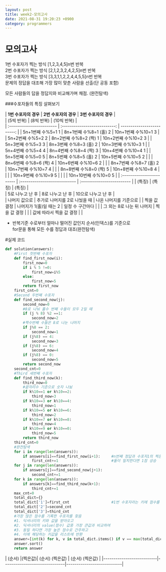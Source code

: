 ```yaml
---
layout: post
title: week2-모의고사
date: 2021-08-31 19:20:23 +0900
category: programmers
---
```

# 모의고사  



1번 수포자가 찍는 방식 [1,2,3,4,5]n번 반복  
2번 수포자가 찍는 방식 [2,1,2,3,2,4,2,5]n번 반복  
3번 수포자가 찍는 방식 [3,3,1,1,2,2,4,4,5,5]n번 반복  
문제의 정답을 대조해 가장 많이 맞춘 사람을 선출(단 공동 포함)  



모든 사람들의 답을 정답지와 비교해가며 채점. (완전탐색)  



###수포자들의 특징 살펴보기  

|   **1번 수포자의 경우**   |     **2번 수포자의 경우**     |    **3번 수포자의 경우**   |   
|        (5씩 반복)         |          (8씩 반복)           |         (10씩 반복)        |   
| :------------------------ | :---------------------------: | -------------------------: |
| 5n+1번째 수%5=1     1     | 8n+1번째 수%8=1 (홀)    2     | 10n+1번째 수%10=1    3     |
| 5n+2번째 수%5=2     2     | 8n+2번째 수%8=2 (짝)    1     | 10n+2번째 수%10=2    3     |
| 5n+3번째 수%5=3     3     | 8n+3번째 수%8=3 (홀)    2     | 10n+3번째 수%10=3    1     | 
| 5n+4번째 수%5=4     4     | 8n+4번째 수%8=4 (짝)    3     | 10n+4번째 수%10=4    1     |
| 5n+5번째 수%5=0     5     | 8n+5번째 수%8=5 (홀)    2     | 10n+5번째 수%10=5    2     |
|                           | 8n+6번째 수%8=6 (짝)    4     | 10n+6번째 수%10=6    2     |
|                           | 8n+7번째 수%8=7 (홀)    2     | 10n+7번째 수%10=7    4     |
|                           | 8n+8번째 수%8=0 (짝)    5     | 10n+8번째 수%10=8    4     |
|                           |                               | 10n+9번째 수%10=9    5     |
|                           |                               | 10n+10번째 수%10=0   5     |
| :------------------------ | :---------------------------- | :------------------------- |
| (특징)                    | (특징)                        | (특징)                     |    
| 5로 나누고 난 후          | 8로 나누고 난 후              | 10으로 나누고 난 후        |  
| 나머지 값으로             | 추가로 나머지를 2로 나눴을 때 | 나온 나머지를 기준으로     |
| 찍을 값 결정              | 나머지가 1(홀)일 때는 2       | 일정 수 구간마다           |
|                           | 그 외는 8로 나눈 뒤 나머지    | 찍을 값 결정               |
|                           | 값에 따라서 찍을 값 결정      |                            |  



- 반복기준 수로부터 얼마나 떨어진 값인지 순서(인덱스)를 기준으로  
  for문을 통해 모든 수를 정답과 대조(완전탐색)  

#실제 코드  
```python
def solution(answers):
    #First 첫번째 수포자
    def find_first_now(i):
        first_now=0
        if i % 5 !=0:
            first_now=i%5
        else:
            first_now=5
        return first_now
    first_cnt=0
    #Second 두번째 수포자
    def find_second_now(j):
        second_now=0
        #8로 나눠 홀수 번째 수들이 모두 2일 때
        if (j % 8) %2 ==1:
            second_now=2
        #짝수번째 수들은 8로 나눈 나머지
        if j%8 == 2:
            second_now=1        
        if (j%8) == 4:
            second_now=3                
        if (j%8) == 6:
            second_now=4               
        if (j%8) == 0:
            second_now=5               
        return second_now
    second_cnt=0
    #Third 세번째 수포자
    def find_third_now(k):
        third_now=0
        #끝자리수 기준으로 숫자 나뉨
        if k%10==1 or k%10==2:
            third_now=3
        if k%10==3 or k%10==4:
            third_now=1
        if k%10==5 or k%10==6:
            third_now=2
        if k%10==7 or k%10==8:
            third_now=4
        if k%10==9 or k%10==0:
            third_now=5
        return third_now
    third_cnt=0
    #완전탐색
    for i in range(len(answers)):
        if answers[i]==find_first_now(i+1):     #n번째 정답과 수포자1의 찍은 답 비교   
            first_cnt+=1                        #둘이 일치한다면 1점 상승  
    for j in range(len(answers)):
        if answers[j]==find_second_now(j+1):
            second_cnt+=1
    for k in range(len(answers)):        
        if answers[k]==find_third_now(k+1):
            third_cnt+=1
    max_cnt=0
    total_dict={}
    total_dict['1']=first_cnt                   #1번 수포자라는 키에 점수를 value로 할당
    total_dict['2']=second_cnt
    total_dict['3']=third_cnt
    #가장 많은 점수를 기록한 수포자를 찾음
    #1. 딕셔너리의 키와 값을 받아오고   
    #2. 딕셔너리의 value(점수) 값중 가장 큰값과 비교하여
    #3. 동일 하다면 가장 높은 점수로 간주하고 
    #4. 이에 해당하는 키값을 리스트에 반환
    answer=[int(k) for k, v in total_dict.items() if v == max(total_dict.values())]
    answer.sort()
    return answer
```


|  (순서)          |(찍은값)|  (순서)              (찍은값) |  (순서)           (찍은값) | 
|---------------------------|-------------------------------|----------------------------|
